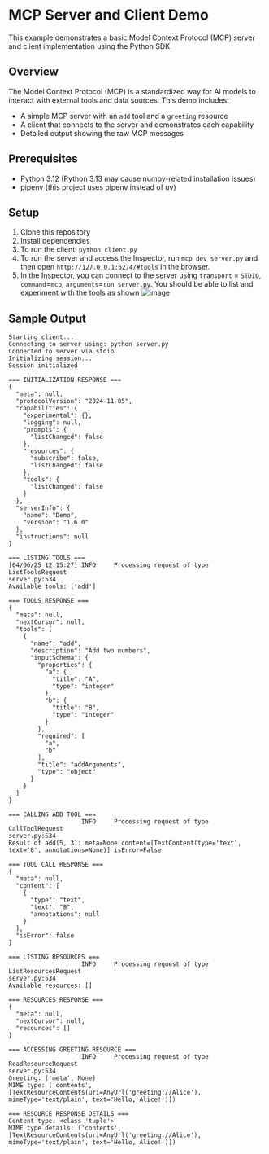 # MCP Server and Client Demo

This example demonstrates a basic Model Context Protocol (MCP) server and client implementation using the Python SDK.

## Overview

The Model Context Protocol (MCP) is a standardized way for AI models to interact with external tools and data sources. This demo includes:

- A simple MCP server with an `add` tool and a `greeting` resource
- A client that connects to the server and demonstrates each capability
- Detailed output showing the raw MCP messages

## Prerequisites

- Python 3.12 (Python 3.13 may cause numpy-related installation issues)
- pipenv (this project uses pipenv instead of uv)

## Setup

1. Clone this repository
2. Install dependencies
3. To run the client: `python client.py`
4. To run the server and access the Inspector, run `mcp dev server.py` and then open `http://127.0.0.1:6274/#tools` in the browser.
5. In the Inspector, you can connect to the server using `transport` = `STDIO`, `command`=`mcp`, `arguments`=`run server.py`. You should be able to list and experiment with the tools as shown ![image](https://github.com/user-attachments/assets/a07dc542-9982-4667-b943-f3a0daa19cb4)

## Sample Output

```
Starting client...
Connecting to server using: python server.py
Connected to server via stdio
Initializing session...
Session initialized

=== INITIALIZATION RESPONSE ===
{
  "meta": null,
  "protocolVersion": "2024-11-05",
  "capabilities": {
    "experimental": {},
    "logging": null,
    "prompts": {
      "listChanged": false
    },
    "resources": {
      "subscribe": false,
      "listChanged": false
    },
    "tools": {
      "listChanged": false
    }
  },
  "serverInfo": {
    "name": "Demo",
    "version": "1.6.0"
  },
  "instructions": null
}

=== LISTING TOOLS ===
[04/06/25 12:15:27] INFO     Processing request of type ListToolsRequest                                                                            server.py:534
Available tools: ['add']

=== TOOLS RESPONSE ===
{
  "meta": null,
  "nextCursor": null,
  "tools": [
    {
      "name": "add",
      "description": "Add two numbers",
      "inputSchema": {
        "properties": {
          "a": {
            "title": "A",
            "type": "integer"
          },
          "b": {
            "title": "B",
            "type": "integer"
          }
        },
        "required": [
          "a",
          "b"
        ],
        "title": "addArguments",
        "type": "object"
      }
    }
  ]
}

=== CALLING ADD TOOL ===
                    INFO     Processing request of type CallToolRequest                                                                             server.py:534
Result of add(5, 3): meta=None content=[TextContent(type='text', text='8', annotations=None)] isError=False

=== TOOL CALL RESPONSE ===
{
  "meta": null,
  "content": [
    {
      "type": "text",
      "text": "8",
      "annotations": null
    }
  ],
  "isError": false
}

=== LISTING RESOURCES ===
                    INFO     Processing request of type ListResourcesRequest                                                                        server.py:534
Available resources: []

=== RESOURCES RESPONSE ===
{
  "meta": null,
  "nextCursor": null,
  "resources": []
}

=== ACCESSING GREETING RESOURCE ===
                    INFO     Processing request of type ReadResourceRequest                                                                         server.py:534
Greeting: ('meta', None)
MIME type: ('contents', [TextResourceContents(uri=AnyUrl('greeting://Alice'), mimeType='text/plain', text='Hello, Alice!')])

=== RESOURCE RESPONSE DETAILS ===
Content type: <class 'tuple'>
MIME type details: ('contents', [TextResourceContents(uri=AnyUrl('greeting://Alice'), mimeType='text/plain', text='Hello, Alice!')])
```